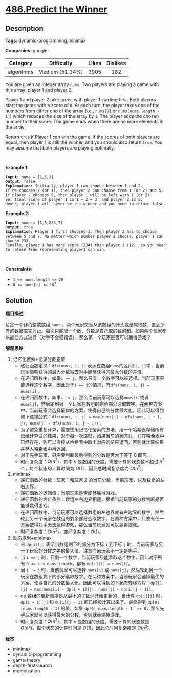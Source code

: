 # [486.Predict the Winner](https://leetcode.com/problems/predict-the-winner/description/)

## Description

**Tags**: dynamic-programming,minimax

**Companies**: google

|  Category  |   Difficulty    | Likes | Dislikes |
| :--------: | :-------------: | :---: | :------: |
| algorithms | Medium (51.34%) | 3905  |   182    |

<p>You are given an integer array <code>nums</code>. Two players are playing a game with this array: player 1 and player 2.</p>
<p>Player 1 and player 2 take turns, with player 1 starting first. Both players start the game with a score of <code>0</code>. At each turn, the player takes one of the numbers from either end of the array (i.e., <code>nums[0]</code> or <code>nums[nums.length - 1]</code>) which reduces the size of the array by <code>1</code>. The player adds the chosen number to their score. The game ends when there are no more elements in the array.</p>
<p>Return <code>true</code> if Player 1 can win the game. If the scores of both players are equal, then player 1 is still the winner, and you should also return <code>true</code>. You may assume that both players are playing optimally.</p>
<p>&nbsp;</p>
<p><strong class="example">Example 1:</strong></p>
<pre><code><strong>Input:</strong> nums = [1,5,2]
<strong>Output:</strong> false
<strong>Explanation:</strong> Initially, player 1 can choose between 1 and 2.
If he chooses 2 (or 1), then player 2 can choose from 1 (or 2) and 5. If player 2 chooses 5, then player 1 will be left with 1 (or 2).
So, final score of player 1 is 1 + 2 = 3, and player 2 is 5.
Hence, player 1 will never be the winner and you need to return false.</code></pre>
<p><strong class="example">Example 2:</strong></p>
<pre><code><strong>Input:</strong> nums = [1,5,233,7]
<strong>Output:</strong> true
<strong>Explanation:</strong> Player 1 first chooses 1. Then player 2 has to choose between 5 and 7. No matter which number player 2 choose, player 1 can choose 233.
Finally, player 1 has more score (234) than player 2 (12), so you need to return True representing player1 can win.</code></pre>
<p>&nbsp;</p>
<p><strong>Constraints:</strong></p>
<ul>
  <li><code>1 &lt;= nums.length &lt;= 20</code></li>
  <li><code>0 &lt;= nums[i] &lt;= 10<sup>7</sup></code></li>
</ul>

## Solution

**题目描述**

给定一个非负整数数组 `nums` ，两个玩家交替从该数组的开头或结尾取数，直到所有的数被取完为止。每次只能取一个数，分数是自己取的数的和。如果两个玩家都以最佳方式进行（对手不会犯错误），那么第一个玩家是否可以赢得游戏？

**解题思路**

1. 记忆化搜索+记录分数差值
   - 递归函数定义：`dfs(nums, i, j)` 表示在数组`nums`的区间`[i, j]`中，当前玩家能够获得的最大分数减去对手能够获得的最大分数的差值。
   - 在递归函数中，如果`i == j`，那么只有一个数字可以被选择，当前玩家只能选择这个数字，因此对于`i == j`的情况，有`dfs(nums, i, j) = nums[i]` 。
   - 在递归函数中，如果`i != j`，那么当前玩家可以选择`nums[i]`或者`nums[j]`，然后轮到另一个玩家在数组的剩余部分选取数字。在两种方案中，当前玩家会选择最优的方案，使得自己的分数最大化。因此可以得到如下递推公式：`dfs(nums, i, j) = max(nums[i] - dfs(nums, i + 1, j), nums[j] - dfs(nums, i, j - 1))` 。
   - 为了避免重复计算，需要使用记忆化搜索的方法，用一个哈希表存储所有已经计算过的结果，对于每一次递归，如果当前的状态`[i, j]`在哈希表中已经存在，则可以直接从哈希表中取出对应的结果返回，否则就计算结果并存入哈希表中再返回。
   - 对于先手玩家，只需要判断最后得到的分数是否大于等于 0 即可。
   - 时间复杂度：$O(n^2)$，其中 $n$ 是数组的长度。需要计算的状态数不超过 $n^2$ 个，每个状态的计算时间为 $O(1)$，因此总时间复杂度为 $O(n^2)$。
2. minimax
   - 递归函数的参数：玩家 1 和玩家 2 的当前分数，当前玩家，以及数组的左右边界。
   - 递归函数的返回值：当前玩家是否能够赢得游戏。
   - 递归函数的终止条件：数组左右边界相遇，根据当前玩家的分数判断是否能够赢得游戏。
   - 在递归函数中，当前玩家可以选择数组的左边界或者右边界的数字，然后轮到另一个玩家在数组的剩余部分选取数字。在两种方案中，只要有任一方案使得对手无法赢得游戏，那么当前玩家就可以赢得游戏。
   - 时间复杂度：$O(n^2)$，空间复杂度：$O(1)$。
3. 动态规划+minimax
   - 令 `dp[i][j]` 表示当数组剩下的部分为下标 `i` 到下标 `j` 时，当前玩家与另一个玩家的分数之差的最大值，注意当前玩家不一定是先手。
   - 当 `i == j` 时，只剩一个数字，当前玩家只能拿取这个数字，因此对于所有 `0 <= i < nums.length`，都有 `dp[i][i] = nums[i]`。
   - 当 `i != j` 时，当前玩家可以选择 `nums[i]` 或 `nums[j]`，然后轮到另一个玩家在数组剩下的部分选取数字。在两种方案中，当前玩家会选择最优的方案，使得自己的分数最大化。因此可以得到如下状态转移方程：`dp[i][j] = max(nums[i] - dp[i + 1][j], nums[j] - dp[i][j - 1])`。
   - dp 数组的更新顺序是从最小的子区间开始更新的，当计算 `dp[i][j]` 时， `dp[i + 1][j]` 和 `dp[i][j - 1]` 都已经被计算出来了。最终得到 `dp[0][nums.length - 1]` 的值，如果 `dp[0][nums.length - 1] >= 0`，那么先手玩家就可以获得最大的分数，否则就会输掉游戏。
   - 时间复杂度：$O(n^2)$，其中 $n$ 是数组的长度。需要计算的状态数是 $O(n^2)$，每个状态的计算时间是 $O(1)$，因此总时间复杂度是 $O(n^2)$。

**标签**

- minimax
- dynamic-programming
- game-theory
- depth-first-search
- memoization
